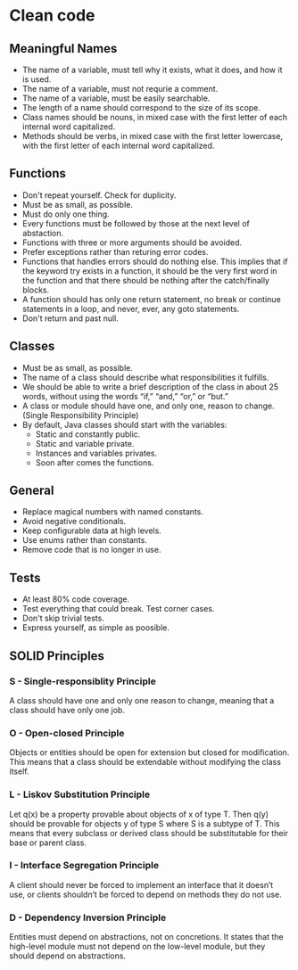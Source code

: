 # Clean code 

## Meaningful Names

* The name of a variable, must tell why it exists, what it does, and how it is used.
* The name of a variable, must not requrie a comment.
* The name of a variable, must be easily searchable.
* The length of a name should correspond to the size of its scope.
* Class names should be nouns, in mixed case with the first letter of each internal word capitalized.
* Methods should be verbs, in mixed case with the first letter lowercase, with the first letter of each internal word capitalized.

## Functions

* Don't repeat yourself. Check for duplicity.
* Must be as small, as possible.
* Must do only one thing.
* Every functions must be followed by those at the next level of abstaction.
* Functions with three or more arguments should be avoided.
* Prefer exceptions rather than returing error codes.
* Functions that handles errors should do nothing else. This implies that if the keyword
try exists in a function, it should be the very first word in the function and that there
should be nothing after the catch/finally blocks.
* A function should has only one return statement, no break or continue statements in a loop, and never, ever, any goto statements.
* Don't return and past null.

## Classes

* Must be as small, as possible.
* The name of a class should describe what responsibilities it fulfills.
* We should be able to write a brief description of the class in about 25 words, without using the words “if,” “and,” “or,” or “but.”
* A class or module should have one, and only one, reason to change. (Single Responsibility Principle)
* By default, Java classes should start with the variables:
  * Static and constantly public.
  * Static and variable private.
  * Instances and variables privates.
  * Soon after comes the functions.

## General

* Replace magical numbers with named constants. 
* Avoid negative conditionals.
* Keep configurable data at high levels.
* Use enums rather than constants.
* Remove code that is no longer in use.

## Tests

* At least 80% code coverage.
* Test everything that could break. Test corner cases.
* Don't skip trivial tests.
* Express yourself, as simple as poosible.

## SOLID Principles

### S - Single-responsiblity Principle

A class should have one and only one reason to change, meaning that a class should have only one job.

### O - Open-closed Principle

Objects or entities should be open for extension but closed for modification. This means that a class should be extendable without modifying the class itself.

### L - Liskov Substitution Principle

Let q(x) be a property provable about objects of x of type T. Then q(y) should be provable for objects y of type S where S is a subtype of T. This means that every subclass or derived class should be substitutable for their base or parent class.

### I - Interface Segregation Principle

A client should never be forced to implement an interface that it doesn’t use, or clients shouldn’t be forced to depend on methods they do not use.

### D - Dependency Inversion Principle

Entities must depend on abstractions, not on concretions. It states that the high-level module must not depend on the low-level module, but they should depend on abstractions.
